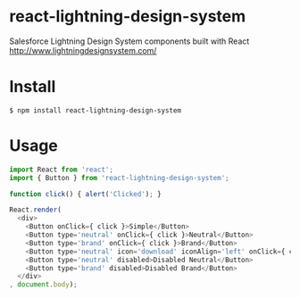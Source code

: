 # react-lightning-design-system

Salesforce Lightning Design System components built with React http://www.lightningdesignsystem.com/

# Install

```
$ npm install react-lightning-design-system
```

# Usage

```javascript
import React from 'react';
import { Button } from 'react-lightning-design-system';

function click() { alert('Clicked'); }

React.render(
  <div>
    <Button onClick={ click }>Simple</Button>
    <Button type='neutral' onClick={ click }>Neutral</Button>
    <Button type='brand' onClick={ click }>Brand</Button>
    <Button type='neutral' icon='download' iconAlign='left' onClick={ click }>Icon #1</Button>
    <Button type='neutral' disabled>Disabled Neutral</Button>
    <Button type='brand' disabled>Disabled Brand</Button>
  </div>
, document.body);
```

